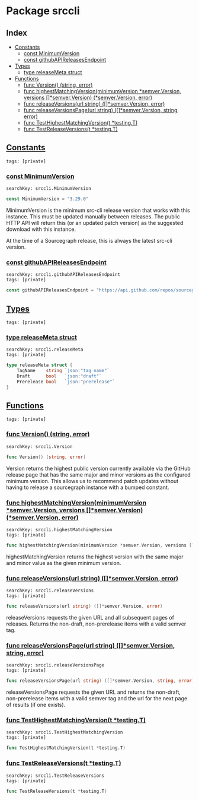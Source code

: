 # Package srccli

## Index

* [Constants](#const)
    * [const MinimumVersion](#MinimumVersion)
    * [const githubAPIReleasesEndpoint](#githubAPIReleasesEndpoint)
* [Types](#type)
    * [type releaseMeta struct](#releaseMeta)
* [Functions](#func)
    * [func Version() (string, error)](#Version)
    * [func highestMatchingVersion(minimumVersion *semver.Version, versions []*semver.Version) (*semver.Version, error)](#highestMatchingVersion)
    * [func releaseVersions(url string) ([]*semver.Version, error)](#releaseVersions)
    * [func releaseVersionsPage(url string) ([]*semver.Version, string, error)](#releaseVersionsPage)
    * [func TestHighestMatchingVersion(t *testing.T)](#TestHighestMatchingVersion)
    * [func TestReleaseVersions(t *testing.T)](#TestReleaseVersions)


## <a id="const" href="#const">Constants</a>

```
tags: [private]
```

### <a id="MinimumVersion" href="#MinimumVersion">const MinimumVersion</a>

```
searchKey: srccli.MinimumVersion
```

```Go
const MinimumVersion = "3.29.0"
```

MinimumVersion is the minimum src-cli release version that works with this instance. This must be updated manually between releases. The public HTTP API will return this (or an updated patch version) as the suggested download with this instance. 

At the time of a Sourcegraph release, this is always the latest src-cli version. 

### <a id="githubAPIReleasesEndpoint" href="#githubAPIReleasesEndpoint">const githubAPIReleasesEndpoint</a>

```
searchKey: srccli.githubAPIReleasesEndpoint
tags: [private]
```

```Go
const githubAPIReleasesEndpoint = "https://api.github.com/repos/sourcegraph/src-cli/releases"
```

## <a id="type" href="#type">Types</a>

```
tags: [private]
```

### <a id="releaseMeta" href="#releaseMeta">type releaseMeta struct</a>

```
searchKey: srccli.releaseMeta
tags: [private]
```

```Go
type releaseMeta struct {
	TagName    string `json:"tag_name"`
	Draft      bool   `json:"draft"`
	Prerelease bool   `json:"prerelease"`
}
```

## <a id="func" href="#func">Functions</a>

```
tags: [private]
```

### <a id="Version" href="#Version">func Version() (string, error)</a>

```
searchKey: srccli.Version
```

```Go
func Version() (string, error)
```

Version returns the highest public version currently available via the GitHub release page that has the same major and minor versions as the configured minimum version. This allows us to recommend patch updates without having to release a sourcegraph instance with a bumped constant. 

### <a id="highestMatchingVersion" href="#highestMatchingVersion">func highestMatchingVersion(minimumVersion *semver.Version, versions []*semver.Version) (*semver.Version, error)</a>

```
searchKey: srccli.highestMatchingVersion
tags: [private]
```

```Go
func highestMatchingVersion(minimumVersion *semver.Version, versions []*semver.Version) (*semver.Version, error)
```

highestMatchingVersion returns the highest version with the same major and minor value as the given minimum version. 

### <a id="releaseVersions" href="#releaseVersions">func releaseVersions(url string) ([]*semver.Version, error)</a>

```
searchKey: srccli.releaseVersions
tags: [private]
```

```Go
func releaseVersions(url string) ([]*semver.Version, error)
```

releaseVersions requests the given URL and all subsequent pages of releases. Returns the non-draft, non-prerelease items with a valid semver tag. 

### <a id="releaseVersionsPage" href="#releaseVersionsPage">func releaseVersionsPage(url string) ([]*semver.Version, string, error)</a>

```
searchKey: srccli.releaseVersionsPage
tags: [private]
```

```Go
func releaseVersionsPage(url string) ([]*semver.Version, string, error)
```

releaseVersionsPage requests the given URL and returns the non-draft, non-prerelease items with a valid semver tag and the url for the next page of results (if one exists). 

### <a id="TestHighestMatchingVersion" href="#TestHighestMatchingVersion">func TestHighestMatchingVersion(t *testing.T)</a>

```
searchKey: srccli.TestHighestMatchingVersion
tags: [private]
```

```Go
func TestHighestMatchingVersion(t *testing.T)
```

### <a id="TestReleaseVersions" href="#TestReleaseVersions">func TestReleaseVersions(t *testing.T)</a>

```
searchKey: srccli.TestReleaseVersions
tags: [private]
```

```Go
func TestReleaseVersions(t *testing.T)
```

